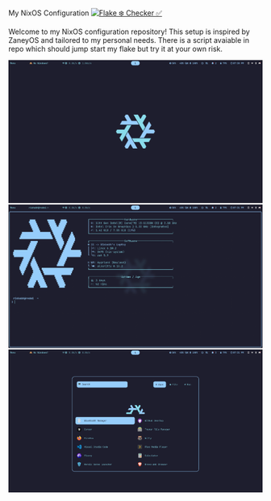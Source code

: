 My NixOS Configuration [![Flake ❄️ Checker ✅](https://github.com/Rishabh5321/nix-dotfiles/actions/workflows/flake_check.yaml/badge.svg)](https://github.com/Rishabh5321/nix-dotfiles/actions/workflows/flake_check.yaml)

Welcome to my NixOS configuration repository! This setup is inspired by ZaneyOS and tailored to my personal needs. There is a script avaiable in repo which should jump start my flake but try it at your own risk.



![Screenshot 1](screenshot/screenshot_1.png)
![Screenshot 2](screenshot/screenshot_2.png)
![Screenshot 3](screenshot/screenshot_3.png)